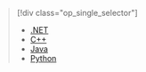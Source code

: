 > [!div class="op_single_selector"]
> * [.NET](../articles/storage/storage-dotnet-how-to-use-files.md)
> * [C++](../articles/storage/storage-c-plus-plus-how-to-use-files.md)
> * [Java](../articles/storage/storage-java-how-to-use-file-storage.md)
> * [Python](../articles/storage/storage-python-how-to-use-file-storage.md)
> 
> 

